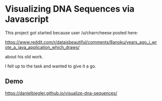 # Visualizing DNA Sequences via Javascript

This project got started because user /u/charrcheese posted here: 

https://www.reddit.com/r/dataisbeautiful/comments/8anoku/years_ago_i_wrote_a_java_application_which_draws/

about his old work.

I felt up to the task and wanted to give it a go.

## Demo

https://danielbiegler.github.io/visualize-dna-sequences/

